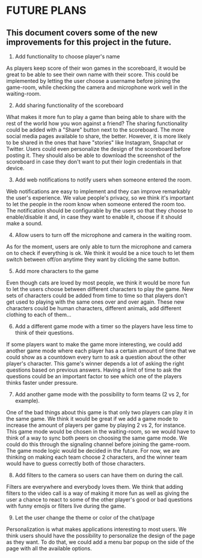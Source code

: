 # FUTURE PLANS

## This document covers some of the new improvements for this project in the future.

1. Add functionality to choose player's name

As players keep score of their won games in the scoreboard, it would be great to be able to see their own name with their score. This could be implemented by letting the user choose a username before joining the game-room, while checking the camera and microphone work well in the waiting-room.

2. Add sharing functionality of the scoreboard

What makes it more fun to play a game than being able to share with the rest of the world how you won against a friend? The sharing functionality could be added with a "Share" button next to the scoreboard. The more social media pages available to share, the better. However, it is more likely to be shared in the ones that have "stories" like Instagram, Snapchat or Twitter. Users could even personalize the design of the scoreboard before posting it. They should also be able to download the screenshot of the scoreboard in case they don't want to put their login credentials in that device.

3. Add web notifications to notify users when someone entered the room.

Web notifications are easy to implement and they can improve remarkably the user's experience. We value people's privacy, so we think it's important to let the people in the room know when someone entered the room too. The notification should be configurable by the users so that they choose to enable/disable it and, in case they want to enable it, choose if it should make a sound.  

4. Allow users to turn off the microphone and camera in the waiting room.

As for the moment, users are only able to turn the microphone and camera on to check if everything is ok. We think it would be a nice touch to let them switch between off/on anytime they want by clicking the same button.

5. Add more characters to the game

Even though cats are loved by most people, we think it would be more fun to let the users choose between different characters to play the game. New sets of characters could be added from time to time so that players don't get used to playing with the same ones over and over again. These new characters could be human characters, different animals, add different clothing to each of them...

6. Add a different game mode with a timer so the players have less time to think of their questions.

If some players want to make the game more interesting, we could add another game mode where each player has a certain amount of time that we could show as a countdown every turn to ask a question about the other player's character. This game's winner depends a lot of asking the right questions based on previous answers. Having a limit of time to ask the questions could be an important factor to see which one of the players thinks faster under pressure.

7. Add another game mode with the possibility to form teams (2 vs 2, for example).

One of the bad things about this game is that only two players can play it in the same game. We think it would be great if we add a game mode to increase the amount of players per game by playing 2 vs 2, for instance. This game mode would be chosen in the waiting-room, so we would have to think of a way to sync both peers on choosing the same game mode. We could do this through the signaling channel before joining the game-room. The game mode logic would be decided in the future. For now, we are thinking on making each team choose 2 characters, and the winner team would have to guess correctly both of those characters.

8. Add filters to the camera so users can have them on during the call.

Filters are everywhere and everybody loves them. We think that adding filters to the video call is a way of making it more fun as well as giving the user a chance to react to some of the other player's good or bad questions with funny emojis or filters live during the game.

9. Let the user change the theme or color of the chat/page

Personalization is what makes applications interesting to most users. We think users should have the possibility to personalize the design of the page as they want. To do that, we could add a menu bar popup on the side of the page with all the available options.
